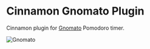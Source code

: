 Cinnamon Gnomato Plugin
=======================

Cinnamon plugin for [Gnomato](https://github.com/diegorubin/gnomato) 
Pomodoro timer.

![Gnomato](http://diegorubin.com/images/gnomato-Cinnamon)

